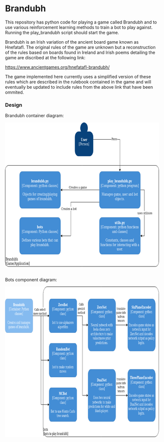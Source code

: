 # Brandubh
This repository has python code for playing a game called Brandubh and to use various reinforcement learning methods to train a bot to play against. Running the play_brandubh script should start the game.

Brandubh is an Irish variation of the ancient board game known as Hnefatafl. The original rules of the game are unknown but a reconstruction of the rules based on boards found in Ireland and Irish poems detailing the game are discribed at the following link: 

https://www.ancientgames.org/hnefatafl-brandubh/

The game implemented here currently uses a simplified version of these rules which are described in the rulebook contained in the game and will eventually be updated to include rules from the above link that have been ommited.


### Design

Brandubh container diagram:

<kbd>
  <img src="https://github.com/brenjohn/Brandubh/blob/master/images/Brandubh_components.png"  width="751" height="471" />
</kbd>

<br />
<br />
  
Bots component diagram:

<kbd>
  <img src="https://github.com/brenjohn/Brandubh/blob/master/images/bots_diagram.png"  width="891" height="491" />
</kbd>
